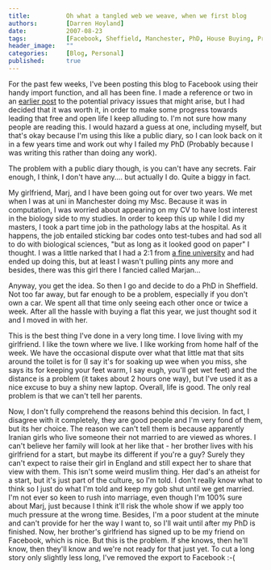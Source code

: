 ```yaml
---
title:          Oh what a tangled web we weave, when we first blog
authors:        [Darren Hoyland]
date:           2007-08-23
tags:           [Facebook, Sheffield, Manchester, PhD, House Buying, Privacy, Marjan, Blogging, Grown-Up Stuff, General Mutterings]
header_image:   ""
categories:     [Blog, Personal]
published:      true
---
```



For the past few weeks, I've been posting this blog to Facebook using their handy import function, and all has been fine. I made a reference or two in an [earlier post](privacy.html) to the potential privacy issues that might arise, but I had decided that it was worth it, in order to make some progress towards leading that free and open life I keep alluding to. I'm not sure how many people are reading this. I would hazard a guess at one, including myself, but that's okay because I'm using this like a public diary, so I can look back on it in a few years time and work out why I failed my PhD (Probably because I was writing this rather than doing any work).

The problem with a public diary though, is  you can't have any secrets. Fair enough, I think, I don't have any.... but actually I do. Quite a biggy in fact.

My girlfriend, Marj, and I have been going out for over two years. We met when I was at uni in Manchester doing my Msc. Because it was in computation, I was worried about appearing on my CV to have lost interest in the biology side to my studies. In order to keep this up while I did my masters, I took a part time job in the pathology labs at the hospital. As it happens, the job entailed sticking bar codes onto test-tubes and had sod all to do with biological sciences, "but as long as it looked good on paper" I thought. I was a little narked that I had a 2:1 from [a fine university](http://www.le.ac.uk/) and had ended up doing this, but at least I wasn't pulling pints any more and besides, there was this girl there I fancied called Marjan...

Anyway, you get the idea. So then I go and decide to do a PhD in Sheffield. Not too far away, but far enough to be a problem, especially if you don't own a car. We spent all that time only seeing each other once or twice a week. After all the hassle with buying a flat this year, we just thought sod it and I moved in with her.

This is the best thing I've done in a very long time. I love living with my girlfriend. I like the town where we live.  I like working from home half of the week. We have the occasional dispute over what that little mat that sits around the toilet is for (I say it's for soaking up wee when you miss, she says its for keeping your feet warm, I say eugh, you'll get wet feet) and the distance is a problem (it takes about 2 hours one way), but I've used it as a nice excuse to buy a shiny new laptop. Overall, life is good. The only real problem is that we can't tell her parents.

Now, I don't fully comprehend the reasons behind this decision. In fact, I disagree with it completely, they are good people and I'm very fond of them, but its her choice. The reason we can't tell them is because apparently Iranian girls who live someone their not married to are viewed as whores. I can't believe her family will look at her like that - her brother lives with his girlfriend for a start, but maybe its different if you're a guy? Surely they can't expect to raise their girl in England and still expect her to share that view with them. This isn't some weird muslim thing. Her dad's an atheist for a start, but it's just part of the culture, so I'm told. I don't really know what to think so I just do what I'm told and keep my gob shut until we get married. I'm not ever so keen to rush into marriage, even though I'm 100% sure about Marj, just because I think it'll risk the whole show if we apply too much pressure at the wrong time. Besides, I'm a poor student at the minute and can't provide for her the way I want to, so I'll wait until after my PhD is finished.
Now, her brother's girlfriend has signed up to be my friend on Facebook, which is nice. But this is the problem. If she knows, then he'll know, then they'll know and we're not ready for that just yet. To cut a long story only slightly less long, I've removed the export to Facebook :-(
